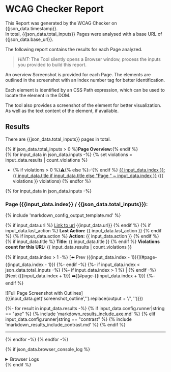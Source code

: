 # WCAG Checker Report

This Report was generated by the WCAG Checker on {{json_data.timestamp}}.    
In total, {{json_data.total_inputs}} Pages were analysed with a base URL of {{json_data.base_url}}.

The following report contains the results for each Page analyzed.

> _HINT:_ The Tool silently opens a Browser window, process the inputs you provided to build this report.        

An overview Screenshot is provided for each Page.
The elements are outlined in the screenshot with an index number tag for better identification.

Each element is identified by an CSS Path expression, which can be used to locate the element in the DOM.    

The tool also provides a screenshot of the element for better visualization. As well as the text content of the element, if available.    

## Results
There are {{json_data.total_inputs}} pages in total.

{% if json_data.total_inputs > 0 %}**Page Overview:**{% endif %}  
{% for input_data in json_data.inputs -%}
{% set violations = input_data.results | count_violations %}
- {% if violations > 0 %}⚠️{% else %}✅{% endif %} [{{ input_data.index }}: {{ input_data.title if input_data.title else "Page " ~ input_data.index }}](#page-{{input_data.index}}) ({{ violations }} violations)
{% endfor %}

{% for input_data in json_data.inputs -%}
<a name="page-{{input_data.index}}"></a>
### Page ({{input_data.index}} / {{json_data.total_inputs}}):

{% include 'markdown_config_output_template.md' %}

{% if input_data.url %}
[Link to url]({{input_data.url}})
{{input_data.url}}
{% endif %}
{% if input_data.last_action %}
**Last Action:** {{ input_data.last_action }}
{% endif %}
{% if input_data.action %}
**Action:** {{ input_data.action }}
{% endif %}
{% if input_data.title %}
**Title:** {{ input_data.title }}
{% endif %}
**Violations count for this URL:** {{ input_data.results | count_violations }}

{% if input_data.index > 1 -%}
[⬅️ Prev ({{input_data.index - 1}})](#page-{{input_data.index - 1}})
{%- endif -%}
{%- if input_data.index < json_data.total_inputs -%}
{%- if input_data.index > 1 %} | {% endif -%}
[Next ({{input_data.index + 1}}) ➡️](#page-{{input_data.index + 1}})
{%- endif %}


![Full Page Screenshot with Outlines]({{input_data.get('screenshot_outline','').replace(output + '/', '')}})

{%- for result in input_data.results -%}
{% if input_data.config.runner|string == "axe" %}
{% include 'markdown_results_include_axe.md' %}
{% elif input_data.config.runner|string == "contrast" %}
{% include 'markdown_results_include_contrast.md' %}
{% endif %}

---

{% endfor -%}
{% endfor -%}

{% if json_data.browser_console_log %}
<section>
<details>
<summary>Browser Logs</summary>

| Time | Level | Message       |
|------|-------|---------------|
{% for log in json_data.browser_console_log -%}
| {{ log.timestamp | datetimeformat("%Y-%m-%d %H:%M:%S") }} | {{ log.level }} | {{ log.text }} |
{%- endfor %}

</details>
</section>
{% endif %}
